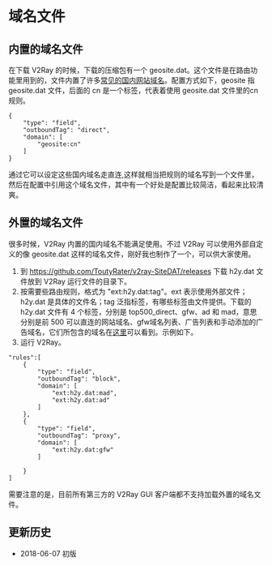 # 域名文件

## 内置的域名文件
在下载 V2Ray 的时候，下载的压缩包有一个 geosite.dat。这个文件是在路由功能里用到的，文件内置了许多[常见的国内网站域名](https://github.com/v2ray/ext/blob/master/tools/geosites/cn.go)。配置方式如下，geosite 指 geosite.dat 文件，后面的 cn 是一个标签，代表着使用 geosite.dat 文件里的cn 规则。
```
{
    "type": "field",
    "outboundTag": "direct",
    "domain": [
        "geosite:cn"
    ]
}
```
通过它可以设定这些国内域名走直连,这样就相当把规则的域名写到一个文件里，然后在配置中引用这个域名文件，其中有一个好处是配置比较简洁，看起来比较清爽。

## 外置的域名文件

很多时候，V2Ray 内置的国内域名不能满足使用。不过 V2Ray 可以使用外部自定义的像 geosite.dat 这样的域名文件，刚好我也制作了一个，可以供大家使用。

1. 到 https://github.com/ToutyRater/v2ray-SiteDAT/releases 下载 h2y.dat 文件放到 V2Ray 运行文件的目录下。
2. 按需要些路由规则，格式为 "ext:h2y.dat:tag"。ext 表示使用外部文件；h2y.dat 是具体的文件名；tag 泛指标签，有哪些标签由文件提供。下载的 h2y.dat 文件有 4 个标签，分别是 top500_direct、gfw、ad 和 mad，意思分别是前 500 可以直连的网站域名、gfw域名列表、广告列表和手动添加的广告域名，它们所包含的域名在[这里](https://github.com/ToutyRater/v2ray-SiteDAT/tree/master/h2y)可以看到。示例如下。
3. 运行 V2Ray。
```
"rules":[
    {
        "type": "field",
        "outboundTag": "block",
        "domain": [
            "ext:h2y.dat:mad",
            "ext:h2y.dat:ad"
        ]
    },
    {
        "type": "field",
        "outboundTag": "proxy",
        "domain": [
            "ext:h2y.dat:gfw"
        ]
        
    }
]
```

需要注意的是，目前所有第三方的 V2Ray GUI 客户端都不支持加载外置的域名文件。

## 更新历史

- 2018-06-07 初版
